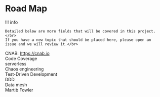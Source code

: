 # Road Map

!!! info

    Detailed below are more fields that will be covered in this project.</br>
    If you have a new topic that should be placed here, please open an issue and we will review it.</br>

CNAB: https://cnab.io</br>
Code Coverage</br>
serverless</br>
Chaos engineering</br>
Test-Driven Development</br>
DDD</br>
Data mesh</br>
Martib Fowler</br>
